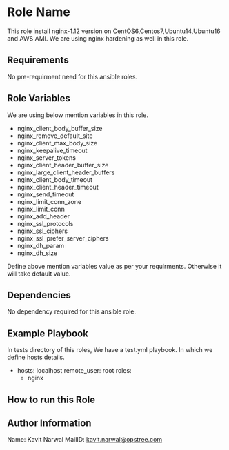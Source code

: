 Role Name
=========

This role install nginx-1.12 version on CentOS6,Centos7,Ubuntu14,Ubuntu16 and AWS AMI. We are using nginx hardening as well in this role. 

Requirements
------------

No pre-requirment need for this ansible roles. 

Role Variables
--------------

We are using below mention variables in this role.

- nginx_client_body_buffer_size
- nginx_remove_default_site
- nginx_client_max_body_size
- nginx_keepalive_timeout
- nginx_server_tokens
- nginx_client_header_buffer_size
- nginx_large_client_header_buffers
- nginx_client_body_timeout
- nginx_client_header_timeout
- nginx_send_timeout
- nginx_limit_conn_zone
- nginx_limit_conn
- nginx_add_header
- nginx_ssl_protocols
- nginx_ssl_ciphers
- nginx_ssl_prefer_server_ciphers
- nginx_dh_param
- nginx_dh_size

Define above mention variables value as per your requirments. Otherwise it will take default value. 

Dependencies
------------

No dependency required for this ansible role.

Example Playbook
----------------

In tests directory of this roles, We have a test.yml playbook. In which we define hosts details.

- hosts: localhost
  remote_user: root
  roles:
    - nginx

How to run this Role
--------------------



Author Information
------------------

Name: Kavit Narwal
MailID: kavit.narwal@opstree.com


